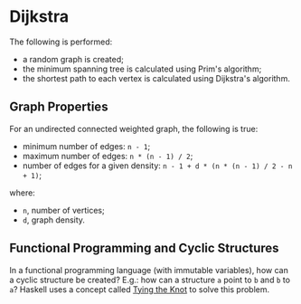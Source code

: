 # Dijkstra

The following is performed:

- a random graph is created;
- the minimum spanning tree is calculated using Prim's algorithm;
- the shortest path to each vertex is calculated using Dijkstra's algorithm.

## Graph Properties

For an undirected connected weighted graph, the following is true:

- minimum number of edges: `n - 1`;
- maximum number of edges: `n * (n - 1) / 2`;
- number of edges for a given density: `n - 1 + d * (n * (n - 1) / 2 - n + 1)`;

where:

- `n`, number of vertices;
- `d`, graph density.

## Functional Programming and Cyclic Structures

In a functional programming language (with immutable variables), how can a cyclic structure be created? E.g.: how can a structure `a` point to `b` and `b` to `a`? Haskell uses a concept called [Tying the Knot](https://wiki.haskell.org/Tying_the_Knot) to solve this problem.
